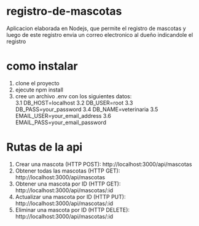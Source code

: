 # registro-de-mascotas

Aplicacion elaborada en Nodejs, que permite el registro de mascotas y luego de este registro envia un correo electronico al dueño indicandole el registro

# como instalar 
1. clone el proyecto 
2. ejecute npm install
3. cree un archivo .env con los siguientes datos:  
3.1 DB_HOST=localhost
3.2 DB_USER=root
3.3 DB_PASS=your_password
3.4 DB_NAME=veterinaria
3.5 EMAIL_USER=your_email_address
3.6 EMAIL_PASS=your_email_password
    
# Rutas de la api
1. Crear una mascota (HTTP POST):
http://localhost:3000/api/mascotas
2. Obtener todas las mascotas (HTTP GET):
http://localhost:3000/api/mascotas
3. Obtener una mascota por ID (HTTP GET):
http://localhost:3000/api/mascotas/:id
4. Actualizar una mascota por ID (HTTP PUT):
http://localhost:3000/api/mascotas/:id
5. Eliminar una mascota por ID (HTTP DELETE):
http://localhost:3000/api/mascotas/:id
